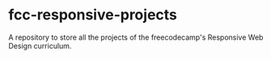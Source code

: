# fcc-responsive-projects
A repository to store all the projects of the freecodecamp's Responsive Web Design curriculum.
